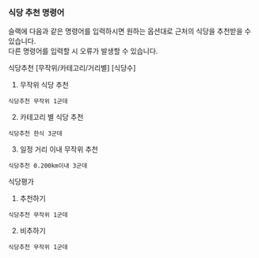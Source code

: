 ### 식당 추천 명령어

슬랙에 다음과 같은 명령어를 입력하시면 원하는 옵션대로 근처의 식당을 추천받을 수 있습니다.
<br>다른 명령어를 입력할 시 오류가 발생할 수 있습니다.


식당추천 [무작위/카테고리/거리별] [식당수]

1. 무작위 식당 추천
```commandline
식당추천 무작위 1군데 
```

2. 카테고리 별 식당 추천
```commandline
식당추천 한식 3군데 
```

3. 일정 거리 이내 무작위 추천
```commandline
식당추천 0.200km이내 3군데 
```


식당평가

1. 추천하기
```commandline
식당추천 무작위 1군데 
```


2. 비추하기
```commandline
식당추천 무작위 1군데 
```